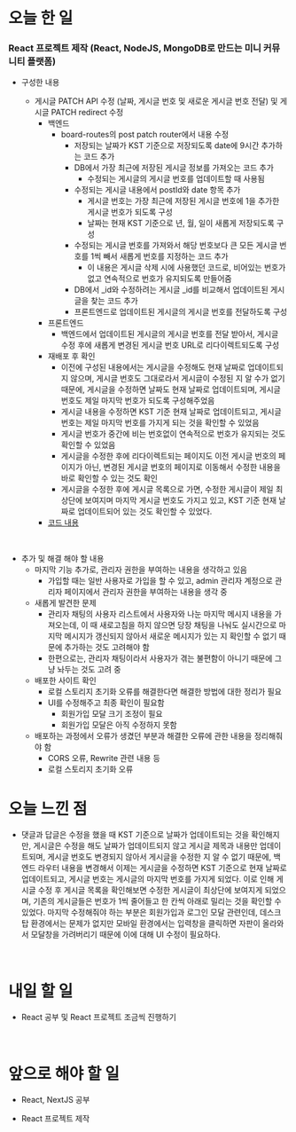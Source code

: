 # 오늘 한 일

### React 프로젝트 제작 (React, NodeJS, MongoDB로 만드는 미니 커뮤니티 플랫폼)

- 구성한 내용

  - 게시글 PATCH API 수정 (날짜, 게시글 번호 및 새로운 게시글 번호 전달) 및 게시글 PATCH redirect 수정
    - 백엔드
      - board-routes의 post patch router에서 내용 수정
        - 저장되는 날짜가 KST 기준으로 저장되도록 date에 9시간 추가하는 코드 추가
        - DB에서 가장 최근에 저장된 게시글 정보를 가져오는 코드 추가
          - 수정되는 게시글의 게시글 번호를 업데이트할 때 사용됨
        - 수정되는 게시글 내용에서 postId와 date 항목 추가
          - 게시글 번호는 가장 최근에 저장된 게시글 번호에 1을 추가한 게시글 번호가 되도록 구성
          - 날짜는 현재 KST 기준으로 년, 월, 일이 새롭게 저장되도록 구성
        - 수정되는 게시글 번호를 가져와서 해당 번호보다 큰 모든 게시글 번호를 1씩 빼서 새롭게 번호를 지정하는 코드 추가
          - 이 내용은 게시글 삭제 시에 사용했던 코드로, 비어있는 번호가 없고 연속적으로 번호가 유지되도록 만들어줌
        - DB에서 \_id와 수정하려는 게시글 \_id를 비교해서 업데이트된 게시글을 찾는 코드 추가
        - 프론트엔드로 업데이트된 게시글의 게시글 번호를 전달하도록 구성
    - 프론트엔드
      - 백엔드에서 업데이트된 게시글의 게시글 번호를 전달 받아서, 게시글 수정 후에 새롭게 변경된 게시글 번호 URL로 리다이렉트되도록 구성
    - 재배포 후 확인
      - 이전에 구성된 내용에서는 게시글을 수정해도 현재 날짜로 업데이트되지 않으며, 게시글 번호도 그대로라서 게시글이 수정된 지 알 수가 없기 때문에, 게시글을 수정하면 날짜도 현재 날짜로 업데이트되며, 게시글 번호도 제일 마지막 번호가 되도록 구성해주었음
      - 게시글 내용을 수정하면 KST 기준 현재 날짜로 업데이트되고, 게시글 번호는 제일 마지막 번호를 가지게 되는 것을 확인할 수 있었음
      - 게시글 번호가 중간에 비는 번호없이 연속적으로 번호가 유지되는 것도 확인할 수 있었음
      - 게시글을 수정한 후에 리다이렉트되는 페이지도 이전 게시글 번호의 페이지가 아닌, 변경된 게시글 번호의 페이지로 이동해서 수정한 내용을 바로 확인할 수 있는 것도 확인
      - 게시글을 수정한 후에 게시글 목록으로 가면, 수정한 게시글이 제일 최상단에 보여지며 마지막 게시글 번호도 가지고 있고, KST 기준 현재 날짜로 업데이트되어 있는 것도 확인할 수 있었다.
    - [코드 내용](https://github.com/jeongsangtae/mini-community-platform/commit/37dd5d0d9d71d5ed66172790165e8d2852276ad5)

<br />

- 추가 및 해결 해야 할 내용
  - 마지막 기능 추가로, 관리자 권한을 부여하는 내용을 생각하고 있음
    - 가입할 때는 일반 사용자로 가입을 할 수 있고, admin 관리자 계정으로 관리자 페이지에서 관리자 권한을 부여하는 내용을 생각 중
  - 새롭게 발견한 문제
    - 관리자 채팅의 사용자 리스트에서 사용자와 나눈 마지막 메시지 내용을 가져오는데, 이 때 새로고침을 하지 않으면 당장 채팅을 나눠도 실시간으로 마지막 메시지가 갱신되지 않아서 새로운 메시지가 있는 지 확인할 수 없기 때문에 추가하는 것도 고려해야 함
    - 한편으로는, 관리자 채팅이라서 사용자가 겪는 불편함이 아니기 때문에 그냥 놔두는 것도 고려 중
  - 배포한 사이트 확인
    - 로컬 스토리지 초기화 오류를 해결한다면 해결한 방법에 대한 정리가 필요
    - UI를 수정해주고 최종 확인이 필요함
      - 회원가입 모달 크기 조정이 필요
      - 회원가입 모달은 아직 수정하지 못함
  - 배포하는 과정에서 오류가 생겼던 부분과 해결한 오류에 관한 내용을 정리해줘야 함
    - CORS 오류, Rewrite 관련 내용 등
    - 로컬 스토리지 초기화 오류

# 오늘 느낀 점

- 댓글과 답글은 수정을 했을 때 KST 기준으로 날짜가 업데이트되는 것을 확인해지만, 게시글은 수정을 해도 날짜가 업데이트되지 않고 게시글 제목과 내용만 업데이트되며, 게시글 번호도 변경되지 않아서 게시글을 수정한 지 알 수 없기 때문에, 백엔드 라우터 내용을 변경해서 이제는 게시글을 수정하면 KST 기준으로 현재 날짜로 업데이트되고, 게시글 번호는 게시글의 마지막 번호를 가지게 되었다. 이로 인해 게시글 수정 후 게시글 목록을 확인해보면 수정한 게시글이 최상단에 보여지게 되었으며, 기존의 게시글들은 번호가 1씩 줄어들고 한 칸씩 아래로 밀리는 것을 확인할 수 있었다. 마지막 수정해줘야 하는 부분은 회원가입과 로그인 모달 관련인데, 데스크탑 환경에서는 문제가 없지만 모바일 환경에서는 입력창을 클릭하면 자판이 올라와서 모달창을 가려버리기 때문에 이에 대해 UI 수정이 필요하다.

<br />

# 내일 할 일

- React 공부 및 React 프로젝트 조금씩 진행하기

<br />

# 앞으로 해야 할 일

- React, NextJS 공부

- React 프로젝트 제작
